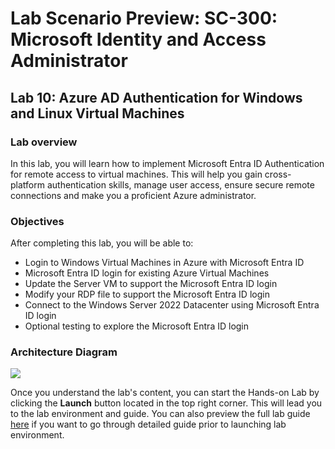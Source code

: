 # Lab Scenario Preview: SC-300:  Microsoft Identity and Access Administrator

## Lab 10: Azure AD Authentication for Windows and Linux Virtual Machines

### Lab overview

In this lab, you will learn how to implement Microsoft Entra ID Authentication for remote access to virtual machines. This will help you gain cross-platform authentication skills, manage user access, ensure secure remote connections and make you a proficient Azure administrator.

### Objectives
  
After completing this lab, you will be able to:

- Login to Windows Virtual Machines in Azure with Microsoft Entra ID
- Microsoft Entra ID login for existing Azure Virtual Machines
- Update the Server VM to support the Microsoft Entra ID login
- Modify your RDP file to support the Microsoft Entra ID login
- Connect to the Windows Server 2022 Datacenter using Microsoft Entra ID login
- Optional testing to explore the Microsoft Entra ID login

### Architecture Diagram

![](media/lab10-arch-new.PNG)

Once you understand the lab's content, you can start the Hands-on Lab by clicking the **Launch** button located in the top right corner. This will lead you to the lab environment and guide. You can also preview the full lab guide [here](https://experience.cloudlabs.ai/#/labguidepreview/7cd3cb40-4729-4dc8-bf02-4c50ddd6f13a) if you want to go through detailed guide prior to launching lab environment.
